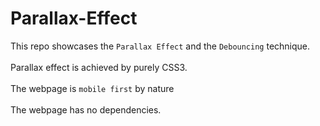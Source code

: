 # Parallax-Effect
This repo showcases the `Parallax Effect` and the `Debouncing` technique. <br/><br/>
Parallax effect is achieved by purely CSS3. <br/><br/>
The webpage is `mobile first` by nature<br/><br/>
The webpage has no dependencies.
